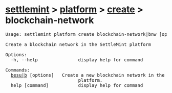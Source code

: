 # [settlemint](../../../settlemint.md) > [platform](../../platform.md) > [create](../create.md) > blockchain-network

<pre>Usage: settlemint platform create blockchain-network|bnw [options] [command]

Create a blockchain network in the SettleMint platform

Options:
  -h, --help               display help for command

Commands:
  <a href="./blockchain-network/besu.md">besu|b</a> [options] <name>  Create a new blockchain network in the SettleMint
                           platform.
  help [command]           display help for command
</pre>